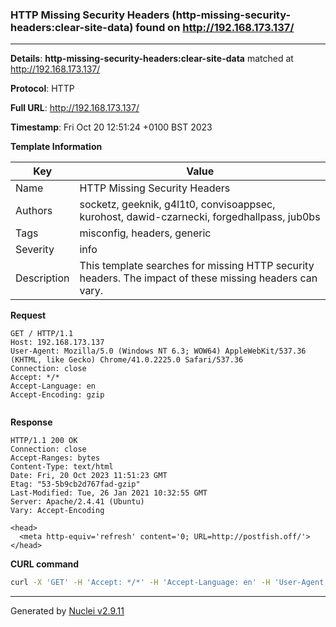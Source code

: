 ### HTTP Missing Security Headers (http-missing-security-headers:clear-site-data) found on http://192.168.173.137/

----
**Details**: **http-missing-security-headers:clear-site-data** matched at http://192.168.173.137/

**Protocol**: HTTP

**Full URL**: http://192.168.173.137/

**Timestamp**: Fri Oct 20 12:51:24 +0100 BST 2023

**Template Information**

| Key | Value |
| --- | --- |
| Name | HTTP Missing Security Headers |
| Authors | socketz, geeknik, g4l1t0, convisoappsec, kurohost, dawid-czarnecki, forgedhallpass, jub0bs |
| Tags | misconfig, headers, generic |
| Severity | info |
| Description | This template searches for missing HTTP security headers. The impact of these missing headers can vary.<br> |

**Request**
```http
GET / HTTP/1.1
Host: 192.168.173.137
User-Agent: Mozilla/5.0 (Windows NT 6.3; WOW64) AppleWebKit/537.36 (KHTML, like Gecko) Chrome/41.0.2225.0 Safari/537.36
Connection: close
Accept: */*
Accept-Language: en
Accept-Encoding: gzip


```

**Response**
```http
HTTP/1.1 200 OK
Connection: close
Accept-Ranges: bytes
Content-Type: text/html
Date: Fri, 20 Oct 2023 11:51:23 GMT
Etag: "53-5b9cb2d767fad-gzip"
Last-Modified: Tue, 26 Jan 2021 10:32:55 GMT
Server: Apache/2.4.41 (Ubuntu)
Vary: Accept-Encoding

<head>
  <meta http-equiv='refresh' content='0; URL=http://postfish.off/'>
</head>

```


**CURL command**
```sh
curl -X 'GET' -H 'Accept: */*' -H 'Accept-Language: en' -H 'User-Agent: Mozilla/5.0 (Windows NT 6.3; WOW64) AppleWebKit/537.36 (KHTML, like Gecko) Chrome/41.0.2225.0 Safari/537.36' 'http://192.168.173.137/'
```

----

Generated by [Nuclei v2.9.11](https://github.com/projectdiscovery/nuclei)